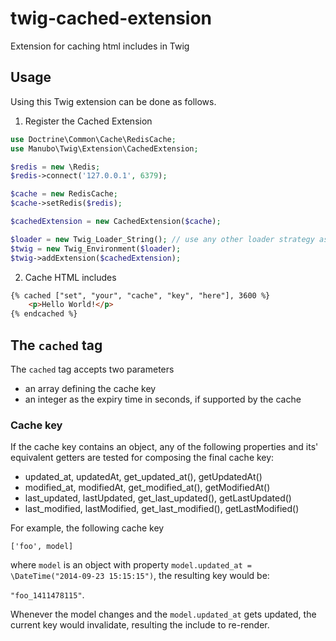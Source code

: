 twig-cached-extension
=====================

Extension for caching html includes in Twig

## Usage

Using this Twig extension can be done as follows.

1. Register the Cached Extension
```php
use Doctrine\Common\Cache\RedisCache;
use Manubo\Twig\Extension\CachedExtension;

$redis = new \Redis;
$redis->connect('127.0.0.1', 6379);

$cache = new RedisCache;
$cache->setRedis($redis);

$cachedExtension = new CachedExtension($cache);

$loader = new Twig_Loader_String(); // use any other loader strategy as required
$twig = new Twig_Environment($loader);
$twig->addExtension($cachedExtension);
```

2. Cache HTML includes
```html
{% cached ["set", "your", "cache", "key", "here"], 3600 %}
	<p>Hello World!</p>
{% endcached %}
```

## The `cached` tag
The `cached` tag accepts two parameters
* an array defining the cache key
* an integer as the expiry time in seconds, if supported by the cache

### Cache key
If the cache key contains an object, any of the following properties and its' equivalent getters are tested for composing the final cache key:
* updated_at, updatedAt, get_updated_at(), getUpdatedAt()
* modified_at, modifiedAt, get_modified_at(), getModifiedAt()
* last_updated, lastUpdated, get_last_updated(), getLastUpdated()
* last_modified, lastModified, get_last_modified(), getLastModified()

For example, the following cache key

`['foo', model]`

where `model` is an object with property `model.updated_at = \DateTime("2014-09-23 15:15:15")`, the resulting key would be:

`"foo_1411478115"`.

Whenever the model changes and the `model.updated_at` gets updated, the current key would invalidate, resulting the include to re-render.

